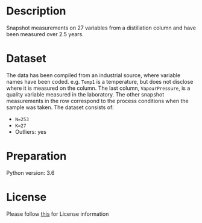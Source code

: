 # Description
Snapshot measurements on 27 variables from a distillation column and have been measured over 2.5 years.

# Dataset
The data has been compiled from an industrial source, where variable names have been coded. e.g. `Temp1` is a temperature, but does not disclose where it is measured on the column. The last column, `VapourPressure`, is a quality variable measured in the laboratory. The other snapshot measurements in the row correspond to the process conditions when the sample was taken. The dataset consists of:

- `N=253` 
- `K=27`
- Outliers: yes

# Preparation
Python version: 3.6 

# License
Please follow [this](https://creativecommons.org/licenses/by-sa/4.0/) for License information